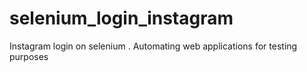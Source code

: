 # selenium_login_instagram
Instagram login on selenium .
Automating web applications for testing purposes
